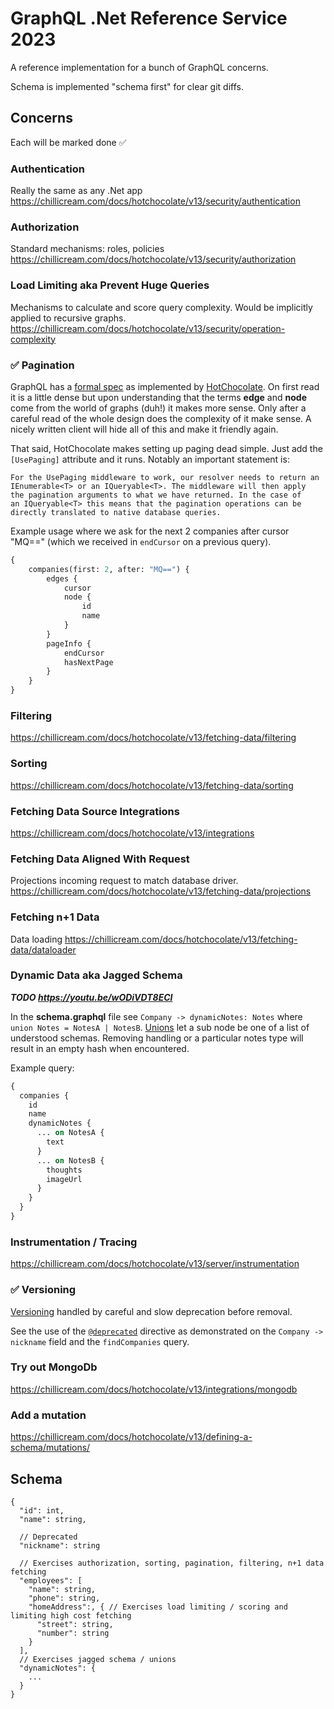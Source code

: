
# GraphQL .Net Reference Service 2023
A reference implementation for a bunch of GraphQL concerns.

Schema is implemented "schema first" for clear git diffs. 

## Concerns
Each will be marked done ✅

### Authentication
Really the same as any .Net app
https://chillicream.com/docs/hotchocolate/v13/security/authentication

### Authorization
Standard mechanisms: roles, policies
https://chillicream.com/docs/hotchocolate/v13/security/authorization

### Load Limiting aka Prevent Huge Queries
Mechanisms to calculate and score query complexity.
Would be implicitly applied to recursive graphs.
https://chillicream.com/docs/hotchocolate/v13/security/operation-complexity

### ✅ Pagination
GraphQL has a [formal spec](https://relay.dev/graphql/connections.htm) as implemented by [HotChocolate](https://chillicream.com/docs/hotchocolate/v13/fetching-data/pagination).
On first read it is a little dense but upon understanding that the terms **edge** and
**node** come from the world of graphs (duh!) it makes more sense. Only after a careful 
read of the whole design does the complexity of it make sense. A nicely written client
will hide all of this and make it friendly again.

That said, HotChocolate makes setting up paging dead simple. Just add the `[UsePaging]`
attribute and it runs. Notably an important statement is:
```text
For the UsePaging middleware to work, our resolver needs to return an 
IEnumerable<T> or an IQueryable<T>. The middleware will then apply 
the pagination arguments to what we have returned. In the case of 
an IQueryable<T> this means that the pagination operations can be 
directly translated to native database queries.
```

Example usage where we ask for the next 2 companies after cursor "MQ==" (which 
we received in `endCursor` on a previous query).
```graphql
{
    companies(first: 2, after: "MQ==") {
        edges {
            cursor
            node {
                id
                name
            }
        }
        pageInfo {
            endCursor
            hasNextPage
        }
    }
}
```

### Filtering
https://chillicream.com/docs/hotchocolate/v13/fetching-data/filtering

### Sorting
https://chillicream.com/docs/hotchocolate/v13/fetching-data/sorting

### Fetching Data Source Integrations
https://chillicream.com/docs/hotchocolate/v13/integrations

### Fetching Data Aligned With Request
Projections incoming request to match database driver.
https://chillicream.com/docs/hotchocolate/v13/fetching-data/projections

### Fetching n+1 Data
Data loading
https://chillicream.com/docs/hotchocolate/v13/fetching-data/dataloader

### Dynamic Data aka Jagged Schema
***TODO https://youtu.be/wODiVDT8ECI***

In the **schema.graphql** file see `Company -> dynamicNotes: Notes` where `union Notes = NotesA | NotesB`.
[Unions](https://chillicream.com/docs/hotchocolate/v13/defining-a-schema/unions) let a sub node be one 
of a list of understood schemas. Removing handling or a particular notes type will 
result in an empty hash when encountered.

Example query:
```graphql
{
  companies {
    id
    name
    dynamicNotes {
      ... on NotesA {
        text
      }
      ... on NotesB {
        thoughts
        imageUrl
      }
    }
  }
}
```

### Instrumentation / Tracing
https://chillicream.com/docs/hotchocolate/v13/server/instrumentation

### ✅ Versioning
[Versioning](https://chillicream.com/docs/hotchocolate/v13/defining-a-schema/versioning) handled by careful and slow deprecation
before removal.

See the use of the [`@deprecated`](https://chillicream.com/docs/hotchocolate/v13/defining-a-schema/directives) directive
as demonstrated on the `Company -> nickname` field and the `findCompanies` query.

### Try out MongoDb
https://chillicream.com/docs/hotchocolate/v13/integrations/mongodb

### Add a mutation
https://chillicream.com/docs/hotchocolate/v13/defining-a-schema/mutations/

## Schema
```
{
  "id": int,
  "name": string,
  
  // Deprecated
  "nickname": string

  // Exercises authorization, sorting, pagination, filtering, n+1 data fetching 
  "employees": [
    "name": string,
    "phone": string, 
    "homeAddress":, { // Exercises load limiting / scoring and limiting high cost fetching
      "street": string,
      "number": string
    }
  ],
  // Exercises jagged schema / unions
  "dynamicNotes": {
    ...
  }
}
```
